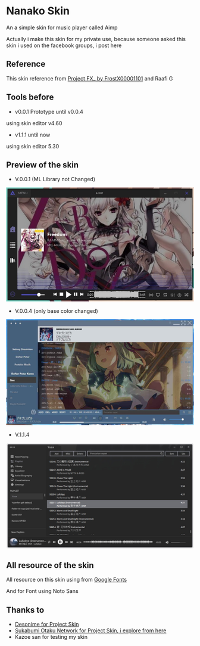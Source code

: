 # Nanako Skin
An a simple skin for music player called Aimp

Actually i make this skin for my private use, because someone asked this skin i used on the facebook groups, i post here

## Reference
This skin reference from [Project FX_ by FrostX00001101](https://www.deviantart.com/frostx00001101/art/AIMP-4-Skin-Project-FX-761347205) and Raafi G

## Tools before
+ v0.0.1 Prototype until v0.0.4

using skin editor v4.60

+ v1.1.1 until now

 using skin editor 5.30

## Preview of the skin

- V.0.0.1 (ML Library not Changed)

![Preview Old Skin](Aset/1.jpg)

- V.0.0.4 (only base color changed)

![Preview Old Skin Prototype](Aset/4.jpg)

- V.1.1.4

![Preview New Skin](Aset/3.jpg)

## All resource of the skin
All resource on this skin using from [Google Fonts](https://fonts.google.com)

And for Font using Noto Sans

## Thanks to
+ [Desonime for Project Skin](https://www.deviantart.com/desonime/art/SoundMax-AIMP-Project-File-874776988)
+ [Sukabumi Otaku Network for Project Skin, i explore from here](https://project.smiotaku.my.id/download/source-skin)
+ Kazoe san for testing my skin
